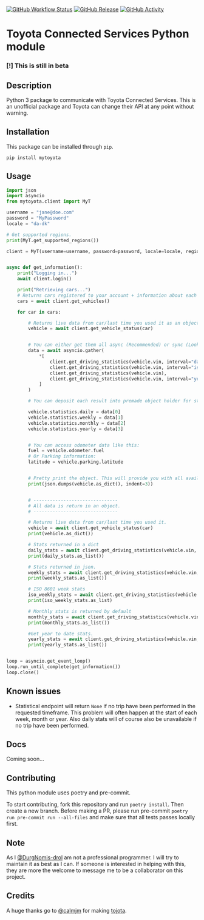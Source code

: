 [![GitHub Workflow Status][workflow-shield]][workflow]
[![GitHub Release][releases-shield]][releases]
[![GitHub Activity][commits-shield]][commits]

# Toyota Connected Services Python module

### [!] **This is still in beta**

## Description

Python 3 package to communicate with Toyota Connected Services.
This is an unofficial package and Toyota can change their API at any point without warning.

## Installation

This package can be installed through `pip`.

```text
pip install mytoyota
```

## Usage

```python
import json
import asyncio
from mytoyota.client import MyT

username = "jane@doe.com"
password = "MyPassword"
locale = "da-dk"

# Get supported regions.
print(MyT.get_supported_regions())

client = MyT(username=username, password=password, locale=locale, region="europe")


async def get_information():
    print("Logging in...")
    await client.login()

    print("Retrieving cars...")
    # Returns cars registered to your account + information about each car.
    cars = await client.get_vehicles()

    for car in cars:

        # Returns live data from car/last time you used it as an object.
        vehicle = await client.get_vehicle_status(car)


        # You can either get them all async (Recommended) or sync (Look further down).
        data = await asyncio.gather(
            *[
                client.get_driving_statistics(vehicle.vin, interval="day"),
                client.get_driving_statistics(vehicle.vin, interval="isoweek"),
                client.get_driving_statistics(vehicle.vin),
                client.get_driving_statistics(vehicle.vin, interval="year"),
            ]
        )

        # You can deposit each result into premade object holder for statistics. This will make it easier to use in your code.

        vehicle.statistics.daily = data[0]
        vehicle.statistics.weekly = data[1]
        vehicle.statistics.monthly = data[2]
        vehicle.statistics.yearly = data[3]


        # You can access odometer data like this:
        fuel = vehicle.odometer.fuel
        # Or Parking information:
        latitude = vehicle.parking.latitude


        # Pretty print the object. This will provide you with all available information.
        print(json.dumps(vehicle.as_dict(), indent=3))


        # -------------------------------
        # All data is return in an object.
        # -------------------------------

        # Returns live data from car/last time you used it.
        vehicle = await client.get_vehicle_status(car)
        print(vehicle.as_dict())

        # Stats returned in a dict
        daily_stats = await client.get_driving_statistics(vehicle.vin, interval="day")
        print(daily_stats.as_list())

        # Stats returned in json.
        weekly_stats = await client.get_driving_statistics(vehicle.vin, interval="isoweek")
        print(weekly_stats.as_list())

        # ISO 8601 week stats
        iso_weekly_stats = await client.get_driving_statistics(vehicle.vin, interval="isoweek")
        print(iso_weekly_stats.as_list)

        # Monthly stats is returned by default
        monthly_stats = await client.get_driving_statistics(vehicle.vin)
        print(monthly_stats.as_list())

        #Get year to date stats.
        yearly_stats = await client.get_driving_statistics(vehicle.vin, interval="year")
        print(yearly_stats.as_list())


loop = asyncio.get_event_loop()
loop.run_until_complete(get_information())
loop.close()

```

## Known issues

- Statistical endpoint will return `None` if no trip have been performed in the requested timeframe. This problem will often happen at the start of each week, month or year. Also daily stats will of course also be unavailable if no trip have been performed.

## Docs

Coming soon...

## Contributing

This python module uses poetry and pre-commit.

To start contributing, fork this repository and run `poetry install`. Then create a new branch. Before making a PR, please run pre-commit `poetry run pre-commit run --all-files` and make sure that all tests passes locally first.

## Note

As I [@DurgNomis-drol](https://github.com/DurgNomis-drol) am not a professional programmer. I will try to maintain it as best as I can. If someone is interested in helping with this, they are more the welcome to message me to be a collaborator on this project.

## Credits

A huge thanks go to [@calmjm](https://github.com/calmjm) for making [tojota](https://github.com/calmjm/tojota).

[releases-shield]: https://img.shields.io/github/release/DurgNomis-drol/mytoyota.svg?style=for-the-badge
[releases]: https://github.com/DurgNomis-drol/mytoyota/releases
[workflow-shield]: https://img.shields.io/github/workflow/status/DurgNomis-drol/mytoyota/Linting?style=for-the-badge
[workflow]: https://github.com/DurgNomis-drol/mytoyota/actions
[commits-shield]: https://img.shields.io/github/commit-activity/y/DurgNomis-drol/mytoyota.svg?style=for-the-badge
[commits]: https://github.com/DurgNomis-drol/mytoyota/commits/master
